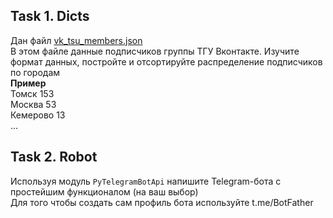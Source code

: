 ## Task 1. Dicts

Дан файл [vk_tsu_members.json](https://github.com/MITS-TSU/IntroToPython/blob/main/assignments/vk_tsu_members.json)  
В этом файле данные подписчиков группы ТГУ Вконтакте. Изучите формат данных, постройте и отсортируйте распределение подписчиков по городам  
**Пример**  
Томск 153  
Москва 53  
Кемерово 13  
...

## Task 2. Robot

Используя модуль `PyTelegramBotApi` напишите Telegram-бота с простейшим функционалом (на ваш выбор)  
Для того чтобы создать сам профиль бота используйте t.me/BotFather
